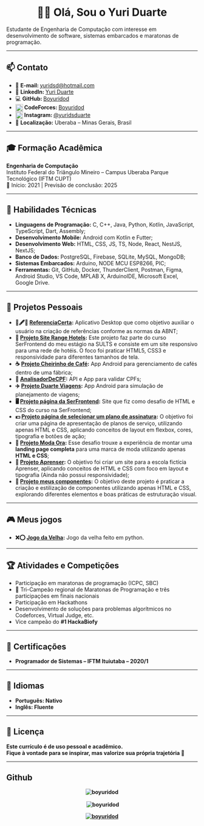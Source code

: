 <h1 align="center">👨‍💻 Olá, Sou o Yuri Duarte</h1>

<!-- TODO  Resumo profissional ausente ou muito genérico
Inclua um parágrafo inicial com:

Sua área de atuação ou objetivo

Um diferencial seu (ex: rápido aprendizado, foco em performance, etc.)

Exemplo:

Desenvolvedor júnior com foco em aplicações web e mobile. Experiência prática com React, Kotlin e Firebase. Busco oportunidades para aplicar conhecimentos em soluções reais e aprender com times experientes. -->
<p>Estudante de Engenharia de Computação com interesse em desenvolvimento de software, sistemas embarcados e
    maratonas de programação.</p>

<hr />

<h2>📫 Contato</h2>
<ul>
    <li>📧 <strong>E-mail: </strong> <a href="mailto:yuridsd@hotmail.com">yuridsd@hotmail.com</a></li>
    <li>🔗 <strong>LinkedIn: </strong> <a href="https://www.linkedin.com/in/yuri-duarte-050581208/">Yuri Duarte</a>
    </li>
    <li>💻 <strong>GitHub: </strong> <a href="https://github.com/Boyuridod">Boyuridod</a></li>
    <li><strong><img align="center"
                src="https://raw.githubusercontent.com/rahuldkjain/github-profile-readme-generator/master/src/images/icons/Social/codeforces.svg"
                alt="https://codeforces.com/profile/boyuridod" height="20" width="20" /> CodeForces: </strong><a
            href="https://codeforces.com/profile/boyuridod">Boyuridod</a></li>
    <li><strong><img align="center"
                src="https://raw.githubusercontent.com/rahuldkjain/github-profile-readme-generator/master/src/images/icons/Social/instagram.svg"
                alt="" height="20" width="20" /> Instagram: </strong><a
            href="https://instagram.com/yuridsduarte">@yuridsduarte</a></li>
    <li>📍 <strong>Localização:</strong> Uberaba – Minas Gerais, Brasil</li>
</ul>

<hr />

<!-- Experiência profissional
Se você não tem experiências formais:

Use estágios, freelas ou contribuições em projetos.

Pode também descrever envolvimento em hackathons, TCCs, voluntariados técnicos etc.
✅ Exemplo 1: Experiência real com tecnologia
Tech Solutions LTDA – Estagiário em Desenvolvimento Web
São Paulo, SP — Mar/2024 a Dez/2024

Auxiliei no desenvolvimento de aplicações web com React e Node.js

Automatizei tarefas de build usando Webpack

Contribuí com testes unitários usando Jest, aumentando cobertura em 25%

✅ Exemplo 2: Freelancer / Projeto pessoal com cliente
Projeto Freelance – Site para Loja de Roupas “ModaFit”
Remoto — Jan/2024 a Fev/2024

Desenvolvi site responsivo em HTML, CSS, JavaScript e integração com WhatsApp

Entreguei o projeto em 10 dias com feedback positivo do cliente

Otimizei desempenho e carregamento de imagens

✅ Exemplo 3: Voluntariado ou projeto acadêmico
Voluntário – Plataforma de doações para ONG local
Belo Horizonte, MG — Ago/2023 a Out/2023

Trabalhei em equipe com 3 colegas no back-end da aplicação

Usei Firebase Realtime Database e autenticação com e-mail

Projeto apresentado em feira de tecnologia da escola -->

<h2>🎓 Formação Acadêmica</h2>
<p><strong>Engenharia de Computação</strong><br />
    Instituto Federal do Triângulo Mineiro – Campus Uberaba Parque Tecnológico (IFTM CUPT)<br />
    📅 Início: 2021 | Previsão de conclusão: 2025</p>

<hr />

<h2>🧠 Habilidades Técnicas</h2>
<ul>
    <li><strong>Linguagens de Programação:</strong> C, C++, Java, Python, Kotlin, JavaScript, TypeScript, Dart, Assembly;</li>
    <li><strong>Desenvolvimento Mobile:</strong> Android com Kotlin e Futter;</li>
    <li><strong>Desenvolvimento Web:</strong> HTML, CSS, JS, TS, Node, React, NestJS, NextJS;</li>
    <li><strong>Banco de Dados:</strong> PostgreSQL, Firebase, SQLite, MySQL, MongoDB;</li>
    <li><strong>Sistemas Embarcados:</strong> Arduino, NODE MCU ESP8266, PIC;</li>
    <li><strong>Ferramentas:</strong> Git, GitHub, Docker, ThunderClient, Postman, Figma, Android Studio, VS Code, MPLAB X, ArduinoIDE, Microsoft Excel, Google Drive.</li>
</ul>

<hr />

<!-- TODO Colocar mais projetos aqui e o link para eles -->
<!-- TODO Faltam detalhes nos projetos
Se você menciona GitHub ou projetos, é essencial:

Explicar qual problema o projeto resolve

Listar tecnologias usadas

Mencionar se teve trabalho em equipe, prazos, desafios superados

💡 Exemplo:
App de lista de tarefas (React + Firebase) – projeto pessoal para praticar CRUD. Front-end com React, autenticação com Firebase Auth e armazenamento em Firestore. -->
<h2>📂 Projetos Pessoais</h2>
<ul>
    <li><strong>📒🖋️📝 <a href="https://github.com/Boyuridod/ReferenciaCerta" target="_blank">ReferenciaCerta</a>:</strong>
        Aplicativo Desktop que como objetivo auxiliar o usuário na criação de referências conforme as normas da ABNT;
    </li>
    <li><strong>🏨 <a href="https://github.com/Boyuridod/Estagio-SULTS-Curso-SerFrontend-Projeto-6-RangeHotels" target="_blank">Projeto Site Range Hotels</a>:</strong>
        Este projeto faz parte do curso SerFrontend do meu estágio na SULTS e consiste em um site responsivo para uma rede de hotéis. O foco foi praticar HTML5, CSS3 e responsividade para diferentes tamanhos de tela.
    </li>
    <li><strong>☕ <a href="https://github.com/Boyuridod/CheirinhoDeCafe" target="_blank">Projeto Cheirinho de Café</a>:</strong>
        App Android para gerenciamento de cafés dentro de uma fábrica;
    </li>
    <li><strong>🔎 <a href="https://github.com/Boyuridod/AnalisadorDeCPF" target="_blank">AnalisadorDeCPF</a>:</strong>
        API e App para validar CPFs;
    </li>
    <li><strong>✈️ <a href="https://github.com/Boyuridod/DuarteViagens" target="_blank">Projeto Duarte Viagens</a>:</strong>
        App Android para simulação de planejamento de viagens;
    </li>
    <li><strong>🖥️ <a href="https://github.com/Boyuridod/Estagio-Cursos-Projeto-1-SerFrontend" target="_blank">Projeto página da SerFrontend</a>:</strong>
        Site que fiz como desafio de HTML e CSS do curso na SerFrontend;
    </li>
    <li><strong>💵 <a href="https://github.com/Boyuridod/Estagio-SULTS-Curso-SerFrontend-Projeto-3-Escolha-Seu-Plano" target="_blank">Projeto página de selecionar um plano de assinatura</a>:</strong>
        O objetivo foi criar uma página de apresentação de planos de serviço, utilizando apenas HTML e CSS, aplicando conceitos de layout em flexbox, cores, tipografia e botões de ação;
    </li>
    <li><strong>👗 <a href="https://github.com/Boyuridod/Estagio-SULTS-Curso-SerFrontend-Projeto-4-ModaOra" target="_blank">Projeto Moda Ora</a>:</strong>
        Esse desafio trouxe a experiência de montar uma <strong>landing page completa</strong> para uma marca de moda utilizando apenas <strong>HTML e CSS</strong>;
    </li>
    <li><strong>🏫 <a href="https://github.com/Boyuridod/Estagio-SULTS-Curso-SerFrontend-Projeto-5-Aprenser" target="_blank">Projeto Aprenser</a>:</strong>
        O objetivo foi criar um site para a escola fictícia Aprenser, aplicando conceitos de HTML e CSS com foco em layout e tipografia (Ainda não possui responsividade);
    </li>
    <li><strong>🧩 <a href="https://github.com/Boyuridod/Estagio-SULTS-Curso-SerFrontend-Projeto-8-Componentes" target="_blank">Projeto meus componentes</a>:</strong>
        O objetivo deste projeto é praticar a criação e estilização de componentes utilizando apenas HTML e CSS, explorando diferentes elementos e boas práticas de estruturação visual.
    </li>
</ul>

<hr />

<h2>🎮 Meus jogos</h2>
<ul>
    <li><strong>❌⭕ <a href="https://github.com/Boyuridod/JogoDaVelhaEmPython" target="_blank">Jogo da Velha</a>:</strong>
        Jogo da velha feito em python.
    </li>
</ul>

<hr />

<h2>🏆 Atividades e Competições</h2>
<ul>
    <li>Participação em maratonas de programação (ICPC, SBC)</li>
    <li>🥇 Tri-Campeão regional de Maratonas de Programação e três participações em finais nacionais</li>
    <li>Participação em Hackathons</li>
    <li>Desenvolvimento de soluções para problemas algorítmicos no Codeforces, Virtual Judge, etc.</li>
    <li>Vice campeão do <b>#1 HackaBiofy<b></li>
</ul>

<hr />

<!-- TODO Colocar os certificados no drive e colocar um link para eles -->
<h2>📜 Certificações</h2>
<ul>
    <li>Programador de Sistemas – IFTM Ituiutaba – 2020/1</li>
</ul>

<hr />

<h2>💬 Idiomas</h2>
<ul>
    <li>Português: Nativo</li>
    <li>Inglês: Fluente</li>
</ul>

<hr />

<h2>📄 Licença</h2>
<p>Este currículo é de uso pessoal e acadêmico.<br />
    Fique à vontade para se inspirar, mas valorize sua própria trajetória 🚀</p>

<hr />

<h2>Github</h2>
<!-- TODO Mudar para modo escuro -->

<p align="center"><img align="center"
        src="https://github-readme-stats.vercel.app/api/top-langs?username=boyuridod&show_icons=true&locale=en&layout=compact"
        alt="boyuridod" /></p>

<p align="center">&nbsp;<img align="center"
        src="https://github-readme-stats.vercel.app/api?username=boyuridod&show_icons=true&locale=en"
        alt="boyuridod" />
</p>

<p align="center"> <a href="https://github.com/ryo-ma/github-profile-trophy"><img
            src="https://github-profile-trophy.vercel.app/?username=boyuridod" alt="boyuridod" /></a> </p>

<!-- TODO Visual e design
Se puder, adicione ícones sutis para redes, skills e contatos (LinkedIn, GitHub).

Uma cor de destaque (azul escuro, cinza ou verde escuro) pode modernizar sem comprometer a sobriedade.

Use bullet points em vez de texto corrido para listas. -->
